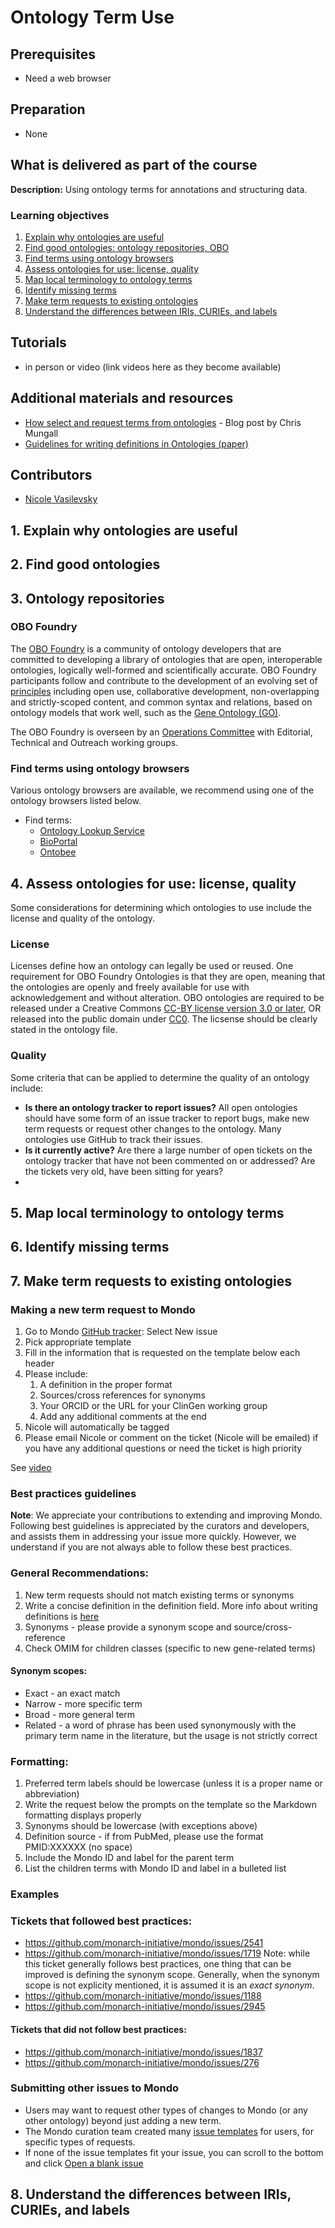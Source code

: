 # Ontology Term Use

## Prerequisites
- Need a web browser

## Preparation
- None

## What is delivered as part of the course

**Description:** Using ontology terms for annotations and structuring data.

### Learning objectives
1. [Explain why ontologies are useful](#explain)
2. [Find good ontologies: ontology repositories, OBO](#find)
3. [Find terms using ontology browsers](#repo)
4. [Assess ontologies for use: license, quality](#assess)
5. [Map local terminology to ontology terms](#map)
6. [Identify missing terms](#missing)
7. [Make term requests to existing ontologies](#request)
8. [Understand the differences between IRIs, CURIEs, and labels](#iri)

## Tutorials
- in person or video (link videos here as they become available)

## Additional materials and resources
- [How select and request terms from ontologies](https://douroucouli.wordpress.com/2021/07/03/how-select-and-request-terms-from-ontologies/) - Blog post by Chris Mungall
- [Guidelines for writing definitions in Ontologies (paper)](https://philpapers.org/archive/SEPGFW.pdf)


## Contributors
- [Nicole Vasilevsky](https://orcid.org/0000-0001-5208-3432)

<a name="explain"></a> 
## 1. Explain why ontologies are useful

<a name="find"></a> 
## 2. Find good ontologies

<a name="repo"></a> 
## 3. Ontology repositories

### OBO Foundry

The [OBO Foundry](http://obofoundry.org/) is a community of ontology developers that are committed to developing a library of ontologies that are open, interoperable ontologies, logically well-formed and scientifically accurate. OBO Foundry participants follow and contribute to the development of an evolving set of [principles](http://obofoundry.org/principles/fp-000-summary.html) including open use, collaborative development, non-overlapping and strictly-scoped content, and common syntax and relations, based on ontology models that work well, such as the [Gene Ontology (GO)](http://geneontology.org/).

The OBO Foundry is overseen by an [Operations Committee](http://obofoundry.org/docs/OperationsCommittee.html) with Editorial, Technical and Outreach working groups.

### Find terms using ontology browsers
Various ontology browsers are available, we recommend using one of the ontology browsers listed below.

- Find terms:
  - [Ontology Lookup Service](https://www.ebi.ac.uk/ols/index)
  - [BioPortal](https://bioportal.bioontology.org/)
  - [Ontobee](http://www.ontobee.org/)

<a name="assess"></a> 
## 4. Assess ontologies for use: license, quality

Some considerations for determining which ontologies to use include the license and quality of the ontology.

### License

Licenses define how an ontology can legally be used or reused. One requirement for OBO Foundry Ontologies is that they are open, meaning that the ontologies are openly and freely available for use with acknowledgement and without alteration. OBO ontologies are required to be released under a Creative Commons [CC-BY license version 3.0 or later](https://creativecommons.org/licenses/by/3.0/), OR released into the public domain under [CC0](https://creativecommons.org/publicdomain/zero/1.0/). The licsense should be clearly stated in the ontology file.

### Quality

Some criteria that can be applied to determine the quality of an ontology include:

- **Is there an ontology tracker to report issues?** All open ontologies should have some form of an issue tracker to report bugs, make new term requests or request other changes to the ontology. Many ontologies use GitHub to track their issues. 
- **Is it currently active?** Are there a large number of open tickets on the ontology tracker that have not been commented on or addressed? Are the tickets very old, have been sitting for years?
- 

<a name="map"></a> 
## 5. Map local terminology to ontology terms

<a name="missing"></a> 
## 6. Identify missing terms

<a name="request"></a> 
## 7. Make term requests to existing ontologies

### Making a new term request to Mondo

1. Go to Mondo [GitHub tracker](https://github.com/monarch-initiative/mondo/issues): Select New issue
1. Pick appropriate template
1. Fill in the information that is requested on the template below each header
1. Please include:
	1. A definition in the proper format
	1. Sources/cross references for synonyms
	1. Your ORCID or the URL for your ClinGen working group
	1. Add any additional comments at the end
1. Nicole will automatically be tagged
1. Please email Nicole or comment on the ticket (Nicole will be emailed) if you have any additional questions or need the ticket is high priority

See [video](https://drive.google.com/file/d/14g9y1nmCmRTkPB1fa6y_jIW3lHyFV4-g/view?resourcekey)

### Best practices guidelines

**Note**: We appreciate your contributions to extending and improving Mondo. Following best guidelines is appreciated by the curators and developers, and assists them in addressing your issue more quickly. However, we understand if you are not always able to follow these best practices.

### General Recommendations:
1. New term requests should not match existing terms or synonyms
1. Write a concise definition in the definition field. More info about writing definitions is [here](https://douroucouli.wordpress.com/2019/07/08/ontotip-write-simple-concise-clear-operational-textual-definitions/)
1. Synonyms - please provide a synonym scope and source/cross-reference
1. Check OMIM for children classes (specific to new gene-related terms)

#### Synonym scopes:
- Exact - an exact match
- Narrow - more specific term
- Broad - more general term
- Related - a word of phrase has been used synonymously with the primary term name in the literature, but the usage is not strictly correct 

### Formatting:
1. Preferred term labels should be lowercase (unless it is a proper name or abbreviation)
1. Write the request below the prompts on the template so the Markdown formatting displays properly
1. Synonyms should be lowercase (with exceptions above)
1. Definition source - if from PubMed, please use the format PMID:XXXXXX (no space)
1. Include the Mondo ID and label for the parent term
1. List the children terms with Mondo ID and label in a bulleted list

### Examples

### Tickets that followed best practices:
- https://github.com/monarch-initiative/mondo/issues/2541
- https://github.com/monarch-initiative/mondo/issues/1719
Note: while this ticket generally follows best practices, one thing that can be improved is defining the synonym scope. Generally, when the synonym scope is not explicity mentioned, it is assumed it is an _exact synonym_.
- https://github.com/monarch-initiative/mondo/issues/1188
- https://github.com/monarch-initiative/mondo/issues/2945

#### Tickets that did not follow best practices:
- https://github.com/monarch-initiative/mondo/issues/1837
- https://github.com/monarch-initiative/mondo/issues/276

### Submitting other issues to Mondo

- Users may want to request other types of changes to Mondo (or any other ontology) beyond just adding a new term.
- The Mondo curation team created many [issue templates](https://github.com/monarch-initiative/mondo/issues/new/choose) for users, for specific types of requests.
- If none of the issue templates fit your issue, you can scroll to the bottom and click [Open a blank issue](https://github.com/monarch-initiative/mondo/issues/new)

<a name="iri"></a> 
## 8. Understand the differences between IRIs, CURIEs, and labels